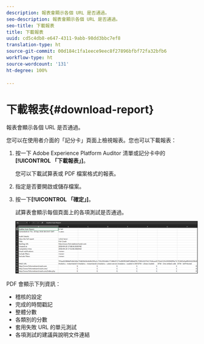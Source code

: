 ```yaml
---
description: 報表會顯示各個 URL 是否通過。
seo-description: 報表會顯示各個 URL 是否通過。
seo-title: 下載報表
title: 下載報表
uuid: cd5c4db8-e647-4311-9abb-98dd3bbc7ef8
translation-type: ht
source-git-commit: 00d184c1fa1eece9eec8f27896bfbf72fa32bfb6
workflow-type: ht
source-wordcount: '131'
ht-degree: 100%

---
```



# 下載報表{#download-report}

報表會顯示各個 URL 是否通過。

您可以在使用者介面的「記分卡」頁面上檢視報表。您也可以下載報表：

1. 按一下 Adobe Experience Platform Auditor 清單或記分卡中的&#x200B;**[!UICONTROL 「下載報表」]**。

   您可以下載試算表或 PDF 檔案格式的報表。
1. 指定是否要開啟或儲存檔案。

1. 按一下&#x200B;**[!UICONTROL 「確定」]**。

   試算表會顯示每個頁面上的各項測試是否通過。

   ![](assets/sheet.png)

PDF 會顯示下列資訊：

* 稽核的設定
* 完成的時間戳記
* 整體分數
* 各類別的分數
* 套用失敗 URL 的單元測試
* 各項測試的建議與說明文件連結
